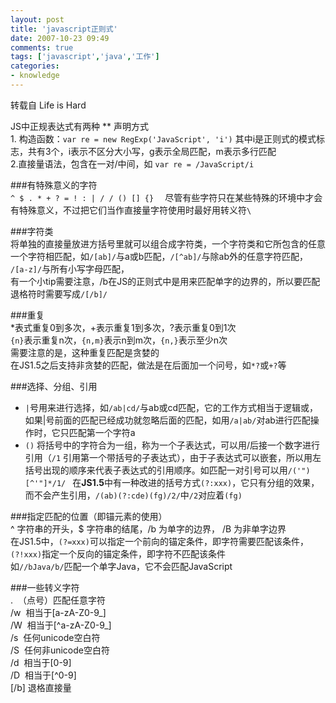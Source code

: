 ```yaml
---
layout: post
title: 'javascript正则式'
date: 2007-10-23 09:49
comments: true
tags: ['javascript','java','工作']
categories:
- knowledge
---
```


转载自 Life is Hard

JS中正规表达式有两种 ** 声明方式  
1\. 构造函数：`var re = new RegExp('JavaScript', 'i')`
其中i是正则式的模式标志，共有3个，i表示不区分大小写，g表示全局匹配，m表示多行匹配  
2\.直接量语法，包含在一对/中间，如 `var re = /JavaScript/i`

###有特殊意义的字符   
`^ $ . * + ? = ! : | / / () [] {}  `
尽管有些字符只在某些特殊的环境中才会有特殊意义，不过把它们当作直接量字符使用时最好用转义符`\`

###字符类   
将单独的直接量放进方括号里就可以组合成字符类，一个字符类和它所包含的任意一个字符相匹配，如`/[ab]/`与a或b匹配，`/[^ab]/`与除ab外的任意字符匹配，
`/[a-z]/`与所有小写字母匹配，  
有一个小tip需要注意，/b在JS的正则式中是用来匹配单字的边界的，所以要匹配退格符时需要写成`/[/b]/`

###重复   
*表式重复0到多次，+表示重复1到多次，?表示重复0到1次   
`{n}`表示重复n次，`{n,m}`表示n到m次，`{n,}`表示至少n次  
需要注意的是，这种重复匹配是贪婪的  
在JS1.5之后支持非贪婪的匹配，做法是在后面加一个问号，如`*?`或`+?`等

###选择、分组、引用   
- `|`号用来进行选择，如`/ab|cd/`与ab或cd匹配，它的工作方式相当于逻辑或，如果|号前面的匹配已经成功就忽略后面的匹配，如用`/a|ab/`对ab进行匹配操
作时，它只匹配第一个字符a  
- `()` 将括号中的字符合为一组，称为一个子表达式，可以用/后接一个数字进行引用（`/1`
引用第一个带括号的子表达式），由于子表达式可以嵌套，所以用左括号出现的顺序来代表子表达式的引用顺序。如匹配一对引号可以用`/('")[^'"]*/1/ `
在**JS1.5**中有一种改进的括号方式`(?:xxx)`，它只有分组的效果，而不会产生引用，`/(ab)(?:cde)(fg)/2/`中`/2`对应着`(fg)`

###指定匹配的位置（即锚元素的使用）   
^ 字符串的开头，$ 字符串的结尾，/b 为单字的边界， /B 为非单字边界  
在JS1.5中，`(?=xxx)`可以指定一个前向的锚定条件，即字符需要匹配该条件，`(?!xxx)`指定一个反向的锚定条件，即字符不匹配该条件  
如`//bJava/b/`匹配一个单字Java，它不会匹配JavaScript

###一些转义字符   
.  （点号）匹配任意字符  
/w  相当于[a-zA-Z0-9_]  
/W  相当于[^a-zA-Z0-9_]  
/s  任何unicode空白符  
/S  任何非unicode空白符  
/d  相当于[0-9]  
/D  相当于[^0-9]  
[/b] 退格直接量

